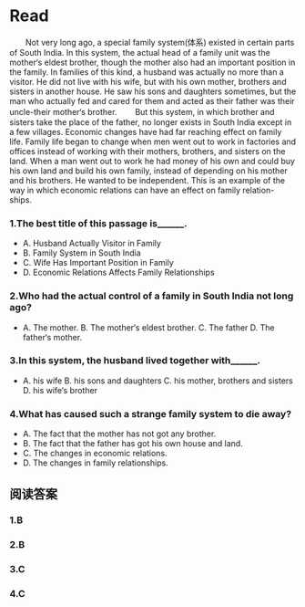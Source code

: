 # Read
　　Not very long ago, a special family system(体系) existed in certain parts of South India. In this system, the actual head of a family unit was the mother‘s eldest brother, though the mother also had an important position in the family. In families of this kind, a husband was actually no more than a visitor. He did not live with his wife, but with his own mother, brothers and sisters in another house. He saw his sons and daughters sometimes, but the man who actually fed and cared for them and acted as their father was their uncle-their mother‘s brother.
　　But this system, in which brother and sisters take the place of the father, no longer exists in South India except in a few villages. Economic changes have had far reaching effect on family life. Family life began to change when men went out to work in factories and offices instead of working with their mothers, brothers, and sisters on the land. When a man went out to work he had money of his own and could buy his own land and build his own family, instead of depending on his mother and his brothers. He wanted to be independent. This is an example of the way in which economic relations can have an effect on family relation-ships.
### 1.The best title of this passage is______.
* A. Husband Actually Visitor in Family 
* B. Family System in South India
* C. Wife Has Important Position in Family
* D. Economic Relations Affects Family Relationships
### 2.Who had the actual control of a family in South India not long ago?
* A. The mother. B. The mother‘s eldest brother. C. The father D. The father‘s mother.
### 3.In this system, the husband lived together with______.
* A. his wife B. his sons and daughters C. his mother, brothers and sisters D. his wife‘s brother 
### 4.What has caused such a strange family system to die away?
* A. The fact that the mother has not got any brother.
* B. The fact that the father has got his own house and land. 
* C. The changes in economic relations. 
* D. The changes in family relationships.
## 阅读答案
### 1.B
### 2.B
### 3.C
### 4.C




